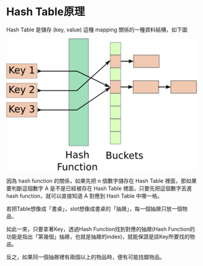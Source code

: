 # Hash Table原理


Hash Table 是儲存 (key, value) 這種 mapping 關係的一種資料結構，如下圖


<img src='https://github.com/jason880111/My-learning-note/blob/master/image/hash-table.png' height=350 weight =350>

因為 hash function 的關係，如果先把 n 個數字儲存在 Hash Table 裡面，那如果要判斷這個數字 A 是不是已經被存在 Hash Table 裡面，只要先把這個數字丟進 hash function，就可以直接知道 A 對應到 Hash Table 中哪一格。

若把Table想像成「書桌」，slot想像成書桌的「抽屜」，每一個抽屜只放一個物品，

如此一來，只要拿著Key，透過Hash Function找到對應的抽屜(Hash Function的功能是指出「第幾個」抽屜，也就是抽屜的index)，就能保證是該Key所要找的物品。


反之，如果同一個抽屜裡有兩個以上的物品時，便有可能找錯物品。

